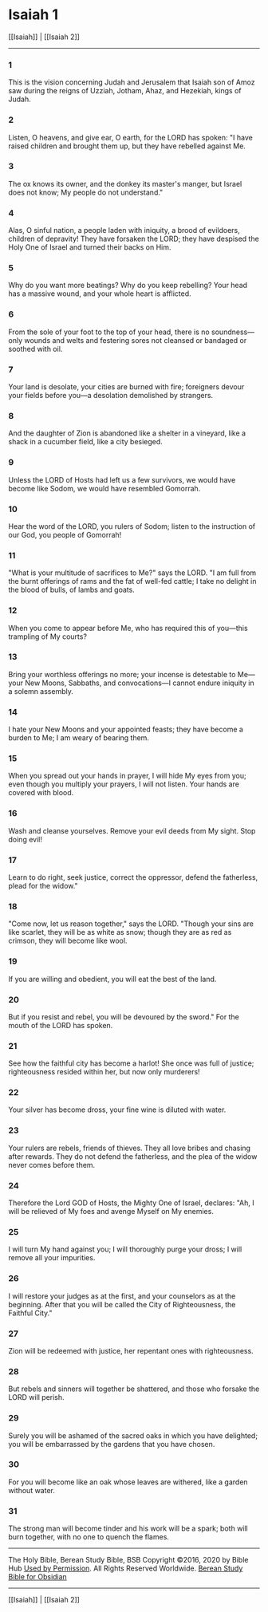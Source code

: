 # Isaiah 1

[[Isaiah]] | [[Isaiah 2]]

---

### 1
This is the vision concerning Judah and Jerusalem that Isaiah son of Amoz saw during the reigns of Uzziah, Jotham, Ahaz, and Hezekiah, kings of Judah.

### 2
Listen, O heavens, and give ear, O earth, for the LORD has spoken: "I have raised children and brought them up, but they have rebelled against Me.

### 3
The ox knows its owner, and the donkey its master's manger, but Israel does not know; My people do not understand."

### 4
Alas, O sinful nation, a people laden with iniquity, a brood of evildoers, children of depravity! They have forsaken the LORD; they have despised the Holy One of Israel and turned their backs on Him.

### 5
Why do you want more beatings? Why do you keep rebelling? Your head has a massive wound, and your whole heart is afflicted.

### 6
From the sole of your foot to the top of your head, there is no soundness—only wounds and welts and festering sores not cleansed or bandaged or soothed with oil.

### 7
Your land is desolate, your cities are burned with fire; foreigners devour your fields before you—a desolation demolished by strangers.

### 8
And the daughter of Zion is abandoned like a shelter in a vineyard, like a shack in a cucumber field, like a city besieged.

### 9
Unless the LORD of Hosts had left us a few survivors, we would have become like Sodom, we would have resembled Gomorrah.

### 10
Hear the word of the LORD, you rulers of Sodom; listen to the instruction of our God, you people of Gomorrah!

### 11
"What is your multitude of sacrifices to Me?" says the LORD. "I am full from the burnt offerings of rams and the fat of well-fed cattle; I take no delight in the blood of bulls, of lambs and goats.

### 12
When you come to appear before Me, who has required this of you—this trampling of My courts?

### 13
Bring your worthless offerings no more; your incense is detestable to Me—your New Moons, Sabbaths, and convocations—I cannot endure iniquity in a solemn assembly.

### 14
I hate your New Moons and your appointed feasts; they have become a burden to Me; I am weary of bearing them.

### 15
When you spread out your hands in prayer, I will hide My eyes from you; even though you multiply your prayers, I will not listen. Your hands are covered with blood.

### 16
Wash and cleanse yourselves. Remove your evil deeds from My sight. Stop doing evil!

### 17
Learn to do right, seek justice, correct the oppressor, defend the fatherless, plead for the widow."

### 18
"Come now, let us reason together," says the LORD. "Though your sins are like scarlet, they will be as white as snow; though they are as red as crimson, they will become like wool.

### 19
If you are willing and obedient, you will eat the best of the land.

### 20
But if you resist and rebel, you will be devoured by the sword." For the mouth of the LORD has spoken.

### 21
See how the faithful city has become a harlot! She once was full of justice; righteousness resided within her, but now only murderers!

### 22
Your silver has become dross, your fine wine is diluted with water.

### 23
Your rulers are rebels, friends of thieves. They all love bribes and chasing after rewards. They do not defend the fatherless, and the plea of the widow never comes before them.

### 24
Therefore the Lord GOD of Hosts, the Mighty One of Israel, declares: "Ah, I will be relieved of My foes and avenge Myself on My enemies.

### 25
I will turn My hand against you; I will thoroughly purge your dross; I will remove all your impurities.

### 26
I will restore your judges as at the first, and your counselors as at the beginning. After that you will be called the City of Righteousness, the Faithful City."

### 27
Zion will be redeemed with justice, her repentant ones with righteousness.

### 28
But rebels and sinners will together be shattered, and those who forsake the LORD will perish.

### 29
Surely you will be ashamed of the sacred oaks in which you have delighted; you will be embarrassed by the gardens that you have chosen.

### 30
For you will become like an oak whose leaves are withered, like a garden without water.

### 31
The strong man will become tinder and his work will be a spark; both will burn together, with no one to quench the flames.

---

The Holy Bible, Berean Study Bible, BSB
Copyright ©2016, 2020 by Bible Hub
[Used by Permission](https://berean.bible/terms.htm). All Rights Reserved Worldwide.
[Berean Study Bible for Obsidian](https://github.com/gapmiss/berean-study-bible-for-obsidian)

---

[[Isaiah]] | [[Isaiah 2]]

